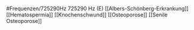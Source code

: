 #Frequenzen/725290Hz
725290 Hz (E)
[[Albers-Schönberg-Erkrankung]]
[[Hematospermia]]
[[Knochenschwund]]
[[Osteoporose]]
[[Senile Osteoporose]]